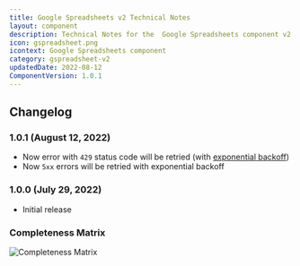 ```yaml
---
title: Google Spreadsheets v2 Technical Notes
layout: component
description: Technical Notes for the  Google Spreadsheets component v2
icon: gspreadsheet.png
icontext: Google Spreadsheets component
category: gspreadsheet-v2
updatedDate: 2022-08-12
ComponentVersion: 1.0.1
---
```


## Changelog

### 1.0.1 (August 12, 2022)

* Now error with `429` status code will be retried (with [exponential backoff](https://en.wikipedia.org/wiki/Exponential_backoff))
* Now `5xx` errors will be retried with exponential backoff

### 1.0.0 (July 29, 2022)

* Initial release

### Completeness Matrix

![Completeness Matrix](https://user-images.githubusercontent.com/16806832/181498512-fba88280-5562-448a-aaf0-85a175f1ba18.png)
